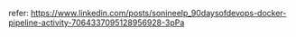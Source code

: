 refer: https://www.linkedin.com/posts/sonineelp_90daysofdevops-docker-pipeline-activity-7064337095128956928-3pPa
